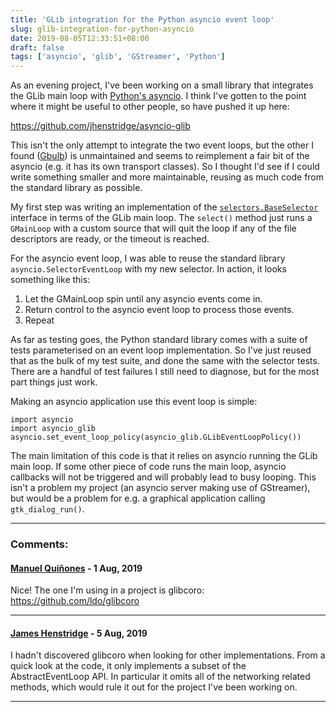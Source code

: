 ```yaml
---
title: 'GLib integration for the Python asyncio event loop'
slug: glib-integration-for-python-asyncio
date: 2019-08-05T12:33:51+08:00
draft: false
tags: ['asyncio', 'glib', 'GStreamer', 'Python']
---
```


As an evening project, I\'ve been working on a small library that
integrates the GLib main loop with [Python\'s
asyncio](https://docs.python.org/3/library/asyncio.html). I think I\'ve
gotten to the point where it might be useful to other people, so have
pushed it up here:

<https://github.com/jhenstridge/asyncio-glib>

This isn\'t the only attempt to integrate the two event loops, but the
other I found ([Gbulb](https://github.com/nhoad/gbulb)) is unmaintained
and seems to reimplement a fair bit of the asyncio (e.g. it has its own
transport classes). So I thought I\'d see if I could write something
smaller and more maintainable, reusing as much code from the standard
library as possible.

My first step was writing an implementation of the
[`selectors.BaseSelector`](https://docs.python.org/3/library/selectors.html)
interface in terms of the GLib main loop. The `select()` method just
runs a `GMainLoop` with a custom source that will quit the loop if any
of the file descriptors are ready, or the timeout is reached.

For the asyncio event loop, I was able to reuse the standard library
`asyncio.SelectorEventLoop` with my new selector. In action, it looks
something like this:

1.  Let the GMainLoop spin until any asyncio events come in.
2.  Return control to the asyncio event loop to process those events.
3.  Repeat

As far as testing goes, the Python standard library comes with a suite
of tests parameterised on an event loop implementation. So I\'ve just
reused that as the bulk of my test suite, and done the same with the
selector tests. There are a handful of test failures I still need to
diagnose, but for the most part things just work.

Making an asyncio application use this event loop is simple:

    import asyncio
    import asyncio_glib
    asyncio.set_event_loop_policy(asyncio_glib.GLibEventLoopPolicy())

The main limitation of this code is that it relies on asyncio running
the GLib main loop. If some other piece of code runs the main loop,
asyncio callbacks will not be triggered and will probably lead to busy
looping. This isn\'t a problem my project (an asyncio server making use
of GStreamer), but would be a problem for e.g. a graphical application
calling `gtk_dialog_run()`.

---
### Comments:
#### [Manuel Quiñones](http://aereo.manuq.com.ar) - <time datetime="2019-08-12 04:39:38">1 Aug, 2019</time>

Nice! The one I\'m using in a project is glibcoro:
https://github.com/ldo/glibcoro

---
#### [James Henstridge](http://blogs.gnome.org/jamesh/) - <time datetime="2019-08-23 22:10:20">5 Aug, 2019</time>

I hadn\'t discovered glibcoro when looking for other implementations.
From a quick look at the code, it only implements a subset of the
AbstractEventLoop API. In particular it omits all of the networking
related methods, which would rule it out for the project I\'ve been
working on.

---
